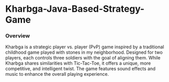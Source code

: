 # Kharbga-Java-Based-Strategy-Game


### Overview

Kharbga is a strategic player vs. player (PvP) game inspired by a traditional childhood game played with stones in my neighborhood. Designed for two players, each controls three soldiers with the goal of aligning them. While Kharbga shares similarities with Tic-Tac-Toe, it offers a unique, more competitive, and intelligent twist. The game features sound effects and music to enhance the overall playing experience.
